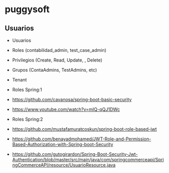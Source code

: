 # puggysoft

## Usuarios

- Usuarios
- Roles (contabilidad_admin, test_case_admin)
- Privilegios (Create, Read, Update, , Delete)
- Grupos (ContaAdmins, TestAdmins, etc)
- Tenant


- Roles Spring:1
- https://github.com/cavanosa/spring-boot-basic-security
- https://www.youtube.com/watch?v=mIQ-qQJ1DWc


- Roles Spring:2
- https://github.com/mustafamuratcoskun/spring-boot-role-based-jwt
- https://github.com/benayadmohamed/JWT-Role-and-Permission-Based-Authorization-with-Spring-boot-Security
- https://github.com/gutogirardon/Spring-Boot-Security-Jwt-Authentication/blob/master/src/main/java/com/springcommerceapi/SpringCommerceAPI/resource/UsuarioResource.java